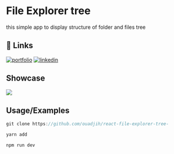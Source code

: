 # File Explorer tree 

this simple app to display structure of folder and files tree 

## 🔗 Links

[![portfolio](https://img.shields.io/badge/my_portfolio-000?style=for-the-badge&logo=ko-fi&logoColor=white)](https://ouadjihboudraa.vercel.app/)
[![linkedin](https://img.shields.io/badge/linkedin-0A66C2?style=for-the-badge&logo=linkedin&logoColor=white)](https://www.google.com/url?sa=t&rct=j&q=&esrc=s&source=web&cd=&cad=rja&uact=8&ved=2ahUKEwjRvK_A7879AhX8TaQEHY1VBfkQFnoECA8QAQ&url=https%3A%2F%2Fdz.linkedin.com%2Fin%2Fouadjih-boudraa-b8618311a&usg=AOvVaw23y-0FdI6PcS9M1wuigzWu)

## Showcase

![](https://github.com/ouadjih/SearchFilter/blob/main/folderstructure.gif)

## Usage/Examples

```javascript
git clone https://github.com/ouadjih/react-file-explorer-tree-
```

```javascript
yarn add 
```

```javascript
npm run dev
```
